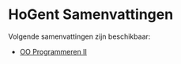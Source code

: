 # HoGent Samenvattingen

Volgende samenvattingen zijn beschikbaar:

* [OO Programmeren II](https://github.com/RobinMalfait/HoGent-Samenvattingen/blob/master/OO%20Progammeren%20II.md)